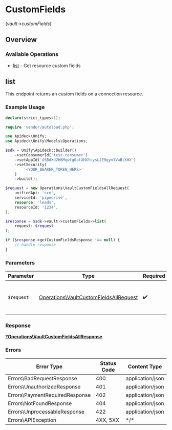 # CustomFields
(*vault->customFields*)

## Overview

### Available Operations

* [list](#list) - Get resource custom fields

## list

This endpoint returns an custom fields on a connection resource.


### Example Usage

<!-- UsageSnippet language="php" operationID="vault.customFieldsAll" method="get" path="/vault/connections/{unified_api}/{service_id}/{resource}/custom-fields" -->
```php
declare(strict_types=1);

require 'vendor/autoload.php';

use Apideck\Unify;
use Apideck\Unify\Models\Operations;

$sdk = Unify\Apideck::builder()
    ->setConsumerId('test-consumer')
    ->setAppId('dSBdXd2H6Mqwfg0atXHXYcysLJE9qyn1VwBtXHX')
    ->setSecurity(
        '<YOUR_BEARER_TOKEN_HERE>'
    )
    ->build();

$request = new Operations\VaultCustomFieldsAllRequest(
    unifiedApi: 'crm',
    serviceId: 'pipedrive',
    resource: 'leads',
    resourceId: '1234',
);

$response = $sdk->vault->customFields->list(
    request: $request
);

if ($response->getCustomFieldsResponse !== null) {
    // handle response
}
```

### Parameters

| Parameter                                                                                        | Type                                                                                             | Required                                                                                         | Description                                                                                      |
| ------------------------------------------------------------------------------------------------ | ------------------------------------------------------------------------------------------------ | ------------------------------------------------------------------------------------------------ | ------------------------------------------------------------------------------------------------ |
| `$request`                                                                                       | [Operations\VaultCustomFieldsAllRequest](../../Models/Operations/VaultCustomFieldsAllRequest.md) | :heavy_check_mark:                                                                               | The request object to use for the request.                                                       |

### Response

**[?Operations\VaultCustomFieldsAllResponse](../../Models/Operations/VaultCustomFieldsAllResponse.md)**

### Errors

| Error Type                     | Status Code                    | Content Type                   |
| ------------------------------ | ------------------------------ | ------------------------------ |
| Errors\BadRequestResponse      | 400                            | application/json               |
| Errors\UnauthorizedResponse    | 401                            | application/json               |
| Errors\PaymentRequiredResponse | 402                            | application/json               |
| Errors\NotFoundResponse        | 404                            | application/json               |
| Errors\UnprocessableResponse   | 422                            | application/json               |
| Errors\APIException            | 4XX, 5XX                       | \*/\*                          |